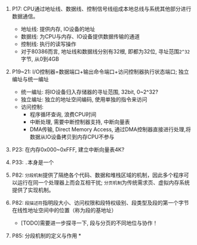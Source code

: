1. P17:  CPU通过地址线、数据线、控制信号线组成本地总线与系统其他部分进行数据通信。
	* 地址线: 提供内存, IO设备的地址
	* 数据线: 为CPU与内存、IO设备提供数据传输的通道
	* 控制线: 执行的读写操作
	* 对于80386而言, 地址线和数据线分别有32根, 即都为32位, 寻址范围`2^32`字节, 从0到4GB
2. P19~21: I/O控制器=数据端口+输出命令端口+访问控制器执行状态端口; 独立编址与统一编址
	* 统一编址: 将IO设备归入存储器的寻址范围, 32bit, 0~2^32?
	* 独立编址: 独立的地址空间编码, 使用单独的指令来访问
	* 访问控制:
		* 程序循环查询, 浪费CPU时间
		* 中断处理, 需要中断控制器支持, 中断向量表
		* DMA传输, Direct Memory Access, 通过DMA控制器直接进行处理,将数据从IO设备拷贝到内存CPU不参与
3. P23: 在内存0x000~0xFFF, 建立中断向量表4K?
4. P33: `.`本身是一个

10. P82: `分段机制`提供了隔绝各个代码、数据和堆栈区域的机制，因此多个程序可以运行在同一个处理器上而会互相干扰; `分页机制`为传统需求页、虚拟内存系统提供了实现机制。
11. P82: `段描述符`指明段大小、访问权限和段特权级别、段类型及段的第一个字节在线性地址空间中的位置（称为段的基地址）
	* [TODO]需要进一步探寻一下, 段与分页的不同地位与协作！
12. P85: 分段机制的定义与作用
	* 